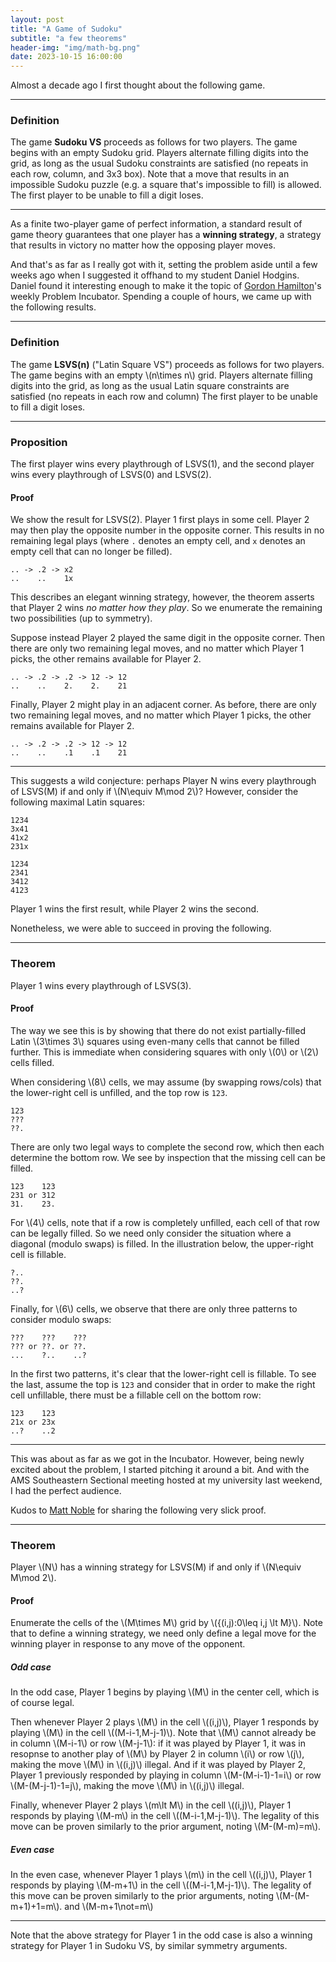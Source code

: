 ```yaml
---
layout: post
title: "A Game of Sudoku"
subtitle: "a few theorems"
header-img: "img/math-bg.png"
date: 2023-10-15 16:00:00
---
```


Almost a decade ago I first thought about the following game.

---

### Definition

The game **Sudoku VS** proceeds as follows for two players.
The game begins with an empty Sudoku grid. Players alternate
filling digits into the grid, as long as the usual Sudoku
constraints are satisfied (no repeats in each row, column,
and 3x3 box). Note that a move that results in an impossible
Sudoku puzzle (e.g. a square that's impossible to fill)
is allowed. The first player to be unable to fill a digit
loses.

---

As a finite two-player game of perfect information, a standard
result of game theory guarantees that one player has a
**winning strategy**, a strategy that results in victory no
matter how the opposing player moves.

And that's as far as I really got with it, setting the problem
aside until a few weeks ago when I suggested it offhand to
my student Daniel Hodgins. Daniel found it interesting enough
to make it the topic of
[Gordon Hamilton](2023-10-14-ams-sectional-session-notes.md)'s
weekly Problem Incubator. Spending a couple of hours, we
came up with the following results.

---

### Definition

The game **LSVS(n)** ("Latin Square VS") proceeds as follows
for two players. The game begins with an empty \\(n\times n\\) grid.
Players alternate
filling digits into the grid, as long as the usual Latin square
constraints are satisfied (no repeats in each row and column)
The first player to be unable to fill a digit
loses.

---

### Proposition

The first player wins every playthrough of LSVS(1), and the
second player wins every playthrough of LSVS(0) and LSVS(2).

#### Proof

We show the result for LSVS(2). Player 1 first plays in
some cell. Player 2 may then play the opposite number in
the opposite corner. This results in no remaining legal plays
(where `.` denotes an empty cell, and
 `x` denotes an empty cell that can no longer be filled).

```
.. -> .2 -> x2
..    ..    1x
```

This describes an elegant winning strategy, however, the theorem
asserts that Player 2 wins *no matter how they play*. So we enumerate
the remaining two possibilities (up to symmetry).

Suppose instead Player 2 played the same digit in the opposite
corner. Then there are only two remaining legal moves, and
no matter which Player 1 picks, the other remains available for
Player 2.

```
.. -> .2 -> .2 -> 12 -> 12
..    ..    2.    2.    21
```

Finally, Player 2 might play in an adjacent corner.
As before, there are only two remaining legal moves, and
no matter which Player 1 picks, the other remains available for
Player 2.

```
.. -> .2 -> .2 -> 12 -> 12
..    ..    .1    .1    21
```

---

This suggests a wild conjecture: perhaps Player N wins every
playthrough of LSVS(M) if and only if \\(N\equiv M\mod 2\\)? However, consider
the following maximal Latin squares:

```
1234
3x41
41x2
231x
```

```
1234
2341
3412
4123
```

Player 1 wins the first result, while Player 2 wins
the second.

Nonetheless, we were able to succeed in proving the following.

---

### Theorem

Player 1 wins every playthrough of LSVS(3).

#### Proof

The way we see this is by showing that there do
not exist partially-filled Latin \\(3\times 3\\)
squares using even-many cells that cannot be filled
further.
This is immediate when considering squares with only
\\(0\\) or \\(2\\) cells filled.

When considering \\(8\\) cells, we may assume (by
swapping rows/cols) that the lower-right cell
is unfilled, and the top row is `123`.

```
123
???
??.
```

There are only two legal ways to complete the second
row, which then each determine the bottom row. We
see by inspection that the missing cell can be filled.

```
123    123
231 or 312
31.    23.
```

For \\(4\\) cells, note that if a row is completely unfilled,
each cell of that row can be legally filled. So we need only
consider the situation where a diagonal (modulo swaps) is
filled. In the illustration below, the upper-right cell
is fillable.

```
?..
??.
..?
```

Finally, for \\(6\\) cells, we observe that there are only
three patterns to consider modulo swaps:

```
???    ???    ???
??? or ??. or ??.
...    ?..    ..?
```

In the first two patterns, it's clear that the lower-right
cell is fillable. To see the last, assume the top is `123`
and consider that in order to make the right cell unfillable,
there must be a fillable cell on the bottom row:

```
123    123
21x or 23x
..?    ..2
```

---

This was about as far as we got in the Incubator.
However, being newly excited about the problem, I
started pitching it around a bit. And with the AMS
Southeastern Sectional meeting hosted at my university
last weekend, I had the perfect audience.

Kudos to [Matt Noble](https://www.mga.edu/directory/people.php?name=noble-matthew)
for sharing the following very slick proof.

---

### Theorem

Player \\(N\\) has a winning strategy for LSVS(M)
if and only if \\(N\equiv M\mod 2\\).

#### Proof

Enumerate the cells of the \\(M\times M\\) grid by
\\(\{(i,j):0\leq i,j \lt M\}\\). Note that to define
a winning strategy, we need only define a legal move
for the winning player in response to any move of the opponent.

##### Odd case

In the odd case, Player 1 begins by playing \\(M\\) in the center
cell, which is of course legal.

Then whenever Player 2 plays \\(M\\) in the cell
\\((i,j)\\), Player 1 responds by playing \\(M\\) in the
cell \\((M-i-1,M-j-1)\\). Note that \\(M\\) cannot already
be in column \\(M-i-1\\) or row \\(M-j-1\\): if it was played
by Player 1, it was in resopnse to another play of \\(M\\)
by Player 2 in column \\(i\\) or row \\(j\\), making the move
\\(M\\) in \\((i,j)\\) illegal. And if it was played by Player 2,
Player 1 previously responded by playing in column
\\(M-(M-i-1)-1=i\\) or row \\(M-(M-j-1)-1=j\\), making the move
\\(M\\) in \\((i,j)\\) illegal.

Finally, whenever Player 2 plays
\\(m\lt M\\) in the cell \\((i,j)\\), Player 1 responds
by playing \\(M-m\\) in the cell \\((M-i-1,M-j-1)\\). The legality
of this move can be proven similarly to the prior argument, noting
\\(M-(M-m)=m\\).

##### Even case

In the even case, whenever Player 1 plays \\(m\\) in the cell
\\((i,j)\\), Player 1 responds by playing \\(M-m+1\\) in the
cell \\((M-i-1,M-j-1)\\). The legality
of this move can be proven similarly to the prior arguments, noting
\\(M-(M-m+1)+1=m\\). and \\(M-m+1\not=m\\)

---

Note that the above strategy for Player 1 in the odd case
is also a winning strategy for Player 1 in Sudoku VS, by similar
symmetry arguments.
